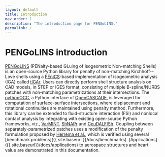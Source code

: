 ```yaml
---
layout: default
title: Introduction
nav_order: 1
description: "The introduction page for PENGoLINS."
permalink: /
---
```


# PENGoLINS introduction

[PENGoLINS](https://github.com/hanzhao2020/PENGoLINS) (PENalty-based GLuing of Isogeometric Non-matching Shells) is an open-source Python library for penalty of non-matching Kirchhoff--Love shells using a [FEniCS](https://fenicsproject.org/)-based implementation of isogeometric analysis (IGA) called [tIGAr](https://github.com/david-kamensky/tIGAr). Users can directly perform shell structure analysis on CAD models, in STEP or IGES format, consisting of multiple B-spline/NURBS patches with non-matching parametrizations at their intersections. The [pythonOCC](https://github.com/tpaviot/pythonocc-core), a Python interface of [OpenCASCADE](https://www.opencascade.com/), is leveraged for computation of surface-surface intersections, where displacement and rotational continuities are maintained using penalty method. Furthermore, this library can be extended to fluid-structure interaction (FSI) and nonlocal contact analysis by integrating with existing open-source Python frameworks, viz., [VarMINT](https://github.com/david-kamensky/VarMINT), [ShNAPr](https://github.com/david-kamensky/ShNAPr) and [CouDALFISh](https://github.com/david-kamensky/CouDALFISh). Coupling between separately-parametrized patches uses a modification of the penalty formulation proposed by [Herrema et al.](https://doi.org/10.1016/j.cma.2018.08.038), which is verified using several [benchmark problems]({{ site.baseurl }}/docs/benchmarks). [Applications]({{ site.baseurl}}/docs/applications) to aerospace structures and heart value are demonstrated in this documentation.

<!-- Insert figure -->
<!-- <p align="center">
  <img src="./figures/eVTOL_wing_geometry.png" title="eVTOL wing geometry" width="450">
</p> -->

<!-- Embed pdf into page -->
<!-- <object data="./figures/eVTOL_wing_convergence.pdf" type="application/pdf" width="500px" >
    <embed src="./figures/eVTOL_wing_convergence.pdf">
        <p>This browser does not support PDFs. Please download the PDF to view it: <a href="./figures/eVTOL_wing_convergence.pdf">Download PDF</a>.</p>
    </embed>
</object> -->